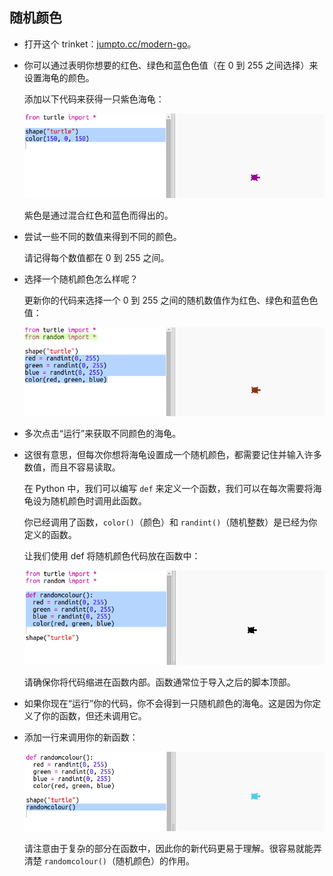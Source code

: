## 随机颜色



+ 打开这个 trinket：<a href="http://jumpto.cc/modern-go" target="_blank">jumpto.cc/modern-go</a>。 

+ 你可以通过表明你想要的红色、绿色和蓝色色值（在 0 到 255 之间选择）来设置海龟的颜色。 

    添加以下代码来获得一只紫色海龟：

    ![screenshot](images/modern-purple.png)
   
    紫色是通过混合红色和蓝色而得出的。

+ 尝试一些不同的数值来得到不同的颜色。 

    请记得每个数值都在 0 到 255 之间。 

+ 选择一个随机颜色怎么样呢？

    更新你的代码来选择一个 0 到 255 之间的随机数值作为红色、绿色和蓝色色值：
    
    ![screenshot](images/modern-random-colour.png)

+ 多次点击“运行”来获取不同颜色的海龟。

+ 这很有意思，但每次你想将海龟设置成一个随机颜色，都需要记住并输入许多数值，而且不容易读取。 

    在 Python 中，我们可以编写 `def` 来定义一个函数，我们可以在每次需要将海龟设为随机颜色时调用此函数。 

    你已经调用了函数，`color()`（颜色）和 `randint()`（随机整数）是已经为你定义的函数。 

    让我们使用 def 将随机颜色代码放在函数中：
  
    ![screenshot](images/modern-colour-function.png)
    
  请确保你将代码缩进在函数内部。函数通常位于导入之后的脚本顶部。 
  
+ 如果你现在“运行”你的代码，你不会得到一只随机颜色的海龟。这是因为你定义了你的函数，但还未调用它。 
  
+ 添加一行来调用你的新函数：
  
    ![screenshot](images/modern-call-colour.png)

    请注意由于复杂的部分在函数中，因此你的新代码更易于理解。很容易就能弄清楚 `randomcolour()`（随机颜色）的作用。

